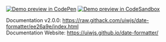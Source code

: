 [![Demo preview in CodePen](https://shields.io/badge/Demo%20Open%20in-CodePen-success?logo=codepen&style=flat)](https://codepen.io/jaywcjlove/pen/zbZKmq)
[![Demo preview in CodeSandbox](https://shields.io/badge/Demo%20Open%20in-CodeSandbox-success?logo=codesandbox&style=flat)](https://codesandbox.io/s/date-formatter-demo-jib1u)



Documentation v2.0.0: https://raw.githack.com/uiwjs/date-formatter/ee26a9e/index.html  
Documentation Website: https://uiwjs.github.io/date-formatter/  
